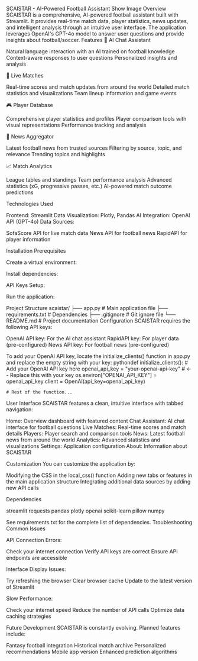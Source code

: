 SCAISTAR - AI-Powered Football Assistant
Show Image
Overview
SCAISTAR is a comprehensive, AI-powered football assistant built with Streamlit. It provides real-time match data, player statistics, news updates, and intelligent analysis through an intuitive user interface. The application leverages OpenAI's GPT-4o model to answer user questions and provide insights about football/soccer.
Features
💬 AI Chat Assistant

Natural language interaction with an AI trained on football knowledge
Context-aware responses to user questions
Personalized insights and analysis

🔴 Live Matches

Real-time scores and match updates from around the world
Detailed match statistics and visualizations
Team lineup information and game events

🎮 Player Database

Comprehensive player statistics and profiles
Player comparison tools with visual representations
Performance tracking and analysis

📰 News Aggregator

Latest football news from trusted sources
Filtering by source, topic, and relevance
Trending topics and highlights

📈 Match Analytics

League tables and standings
Team performance analysis
Advanced statistics (xG, progressive passes, etc.)
AI-powered match outcome predictions

Technologies Used

Frontend: Streamlit
Data Visualization: Plotly, Pandas
AI Integration: OpenAI API (GPT-4o)
Data Sources:

SofaScore API for live match data
News API for football news
RapidAPI for player information



Installation
Prerequisites


Create a virtual environment:


Install dependencies:


API Keys Setup:


Run the application:



Project Structure
scaistar/
├── app.py             # Main application file
├── requirements.txt   # Dependencies
├── .gitignore         # Git ignore file
└── README.md          # Project documentation
Configuration
SCAISTAR requires the following API keys:

OpenAI API key: For the AI chat assistant
RapidAPI key: For player data (pre-configured)
News API key: For football news (pre-configured)

To add your OpenAI API key, locate the initialize_clients() function in app.py and replace the empty string with your key:
pythondef initialize_clients():
    # Add your OpenAI API key here
    openai_api_key = "your-openai-api-key"  # <-- Replace this with your key
    os.environ["OPENAI_API_KEY"] = openai_api_key
    client = OpenAI(api_key=openai_api_key)
    
    # Rest of the function...
User Interface
SCAISTAR features a clean, intuitive interface with tabbed navigation:

Home: Overview dashboard with featured content
Chat Assistant: AI chat interface for football questions
Live Matches: Real-time scores and match details
Players: Player search and comparison tools
News: Latest football news from around the world
Analytics: Advanced statistics and visualizations
Settings: Application configuration
About: Information about SCAISTAR

Customization
You can customize the application by:

Modifying the CSS in the local_css() function
Adding new tabs or features in the main application structure
Integrating additional data sources by adding new API calls

Dependencies

streamlit
requests
pandas
plotly
openai
scikit-learn
pillow
numpy

See requirements.txt for the complete list of dependencies.
Troubleshooting
Common Issues

API Connection Errors:

Check your internet connection
Verify API keys are correct
Ensure API endpoints are accessible


Interface Display Issues:

Try refreshing the browser
Clear browser cache
Update to the latest version of Streamlit


Slow Performance:

Check your internet speed
Reduce the number of API calls
Optimize data caching strategies



Future Development
SCAISTAR is constantly evolving. Planned features include:

Fantasy football integration
Historical match archive
Personalized recommendations
Mobile app version
Enhanced prediction algorithms

